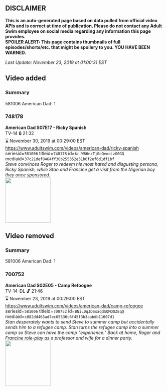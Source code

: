 ## DISCLAIMER
**This is an auto-generated page based on data pulled from official video APIs and is correct at time of publication. Please do not contact any Adult Swim employee on social media regarding any information this page provides.**  
**SPOILER ALERT: This page contains thumbnails of full episodes/shorts/etc. that might be spoilery to you. YOU HAVE BEEN WARNED.**  

_Last Update: November 23, 2019 at 01:00:31 EST_
## Video added
### Summary
581006 American Dad: 1  
### 748178
**American Dad S07E17 - Ricky Spanish**  
TV-14 🔒 21:32  
⌛ November 30, 2019 at 00:29:00 EST  
https://www.adultswim.com/videos/american-dad/ricky-spanish  
seriesid=`581006` titleid=`748178` id=`kr-W66nzTjGoQeoeLzG0GQ` mediaid=`37c21def8464ff30b255352e31b6f2ef6d1df1bf`  
_Steve convinces Roger to redeem his most hated and disgusting persona, Ricky Spanish, while Stan and Francine get a visit from the Nigerian boy they once sponsored._  
<a href="https://i.cdn.turner.com/adultswim/big/image-upload/thumbnails/thumb-2_image-15308999410931.jpg"><img src="https://i.cdn.turner.com/adultswim/big/image-upload/thumbnails/thumb-2_image-15308999410931.jpg" height="144px" /></a>
## Video removed
### Summary
581006 American Dad: 1  
### 700752
**American Dad S02E05 - Camp Refoogee**  
TV-14-DL 🔓 21:46  
⌛ November 23, 2019 at 00:29:00 EST  
https://www.adultswim.com/videos/american-dad/camp-refoogee  
seriesid=`581006` titleid=`700752` id=`BNiLDqJDSsaqdSQMQOZEqQ` mediaid=`c882dd463ad7ec65536c6f45f3b3aabdb11607d1`  
_Stan desperately wants to send Steve to summer camp but accidentally sends him to a refugee camp. Stan turns the refugee camp into a summer camp so Steve can have the camp "experience." Back at home, Roger and Francine role-play as a professor and wife for a dinner party._  
<a href="https://i.cdn.turner.com/adultswim/big/image-upload/thumbnails/thumb-2_image-151991995228819.jpg"><img src="https://i.cdn.turner.com/adultswim/big/image-upload/thumbnails/thumb-2_image-151991995228819.jpg" height="144px" /></a>
